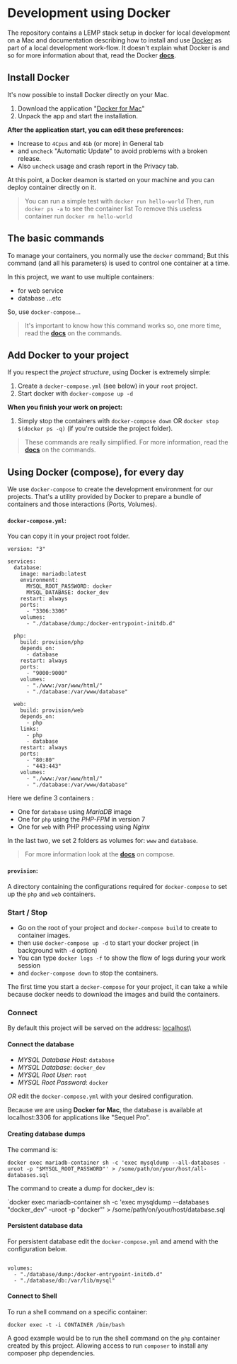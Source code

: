 # Development using Docker

The repository contains a LEMP stack setup in docker for local development on a
Mac and documentation describing how to install and use [Docker](http://docker.com)
as part of a local development work-flow. It doesn't explain what Docker is and so
for more information about that, read the Docker **[docs](https://docs.docker.com/)**.

## Install Docker

It's now possible to install Docker directly on your Mac.

1. Download the application "[Docker for Mac](https://www.docker.com/products/docker#/mac)"
2. Unpack the app and start the installation.

**After the application start, you can edit these preferences:**

* Increase to `4Cpus` and `4Gb` (or more) in General tab
* and `uncheck` "Automatic Update" to avoid problems with a broken release.
* Also `uncheck` usage and crash report in the Privacy tab.

At this point, a Docker deamon is started on your machine and you can
deploy container directly on it.

> You can run a simple test with `docker run hello-world`
> Then, run `docker ps -a` to see the container list
> To remove this useless container run `docker rm hello-world`

## The basic commands

To manage your containers, you normally use the `docker` command;
But this command (and all his parameters) is used to control one container at a time.

In this project, we want to use multiple containers:

* for web service
* database ...etc

So, use `docker-compose`...

> It's important to know how this command works so, one more time, read the
 **[docs](https://docs.docker.com/engine/reference/commandline/#the-docker-commands)**
 on the commands.

## Add Docker to your project

If you respect the _project structure_, using Docker is extremely simple:

1. Create a `docker-compose.yml` (see below) in your `root` project.
2. Start docker with `docker-compose up -d`

**When you finish your work on project:**

1. Simply stop the containers with `docker-compose down` OR `docker stop $(docker ps -q)` (if you're outside the project folder).

> These commands are really simplified. For more information, read the
 **[docs](https://docs.docker.com/engine/reference/commandline/#the-docker-commands)**
 on the commands.

## Using Docker (compose), for every day

We use `docker-compose` to create the development environment for our projects.
That's a utility provided by Docker to prepare a bundle of containers and those interactions (Ports, Volumes).

#### `docker-compose.yml`:

You can copy it in your project root folder.

```
version: "3"

services:
  database:
    image: mariadb:latest
    environment:
      MYSQL_ROOT_PASSWORD: docker
      MYSQL_DATABASE: docker_dev
    restart: always
    ports:
      - "3306:3306"
    volumes:
      - "./database/dump:/docker-entrypoint-initdb.d"

  php:
    build: provision/php
    depends_on:
      - database
    restart: always
    ports:
      - "9000:9000"
    volumes:
      - "./www:/var/www/html/"
      - "./database:/var/www/database"

  web:
    build: provision/web
    depends_on:
      - php
    links:
      - php
      - database
    restart: always
    ports:
      - "80:80"
      - "443:443"
    volumes:
      - "./www:/var/www/html/"
      - "./database:/var/www/database"
```

Here we define 3 containers :

* One for `database` using _MariaDB_ image
* One for `php` using the _PHP-FPM_ in version 7
* One for `web` with PHP processing using _Nginx_

In the last two, we set 2 folders as volumes for: `www` and `database`.

> For more information look at the **[docs](https://docs.docker.com/compose/overview/)**
 on compose.

#### `provision`:

A directory containing the configurations required for `docker-compose`
to set up the `php` and `web` containers.

### Start / Stop

* Go on the root of your project and `docker-compose build` to create to container images.
* then use `docker-compose up -d` to start your docker project (in background with `-d` option)
* You can type `docker logs -f` to show the flow of logs during your work session
* and `docker-compose down` to stop the containers.

The first time you start a `docker-compose` for your project, it can take a
while because docker needs to download the images and build the containers.

### Connect

By default this project will be served on the address: [localhost](http://localhost)\

#### Connect the database

* _MYSQL Database Host_: `database`
* _MYSQL Database_: `docker_dev`
* _MYSQL Root User_: `root`
* _MYSQL Root Password_: `docker`

_OR_ edit the `docker-compose.yml` with your desired configuration.

Because we are using **Docker for Mac**, the database is available
at localhost:3306 for applications like "Sequel Pro".

#### Creating database dumps

The command is:

`docker exec mariadb-container sh -c 'exec mysqldump --all-databases -uroot -p "$MYSQL_ROOT_PASSWORD"' > /some/path/on/your/host/all-databases.sql`

The command to create a dump for docker_dev is:

`docker exec mariadb-container sh -c 'exec mysqldump --databases "docker_dev" -uroot -p "docker"' > /some/path/on/your/host/database.sql

#### Persistent database data

For persistent database edit the `docker-compose.yml` and amend with the
configuration below.

```

volumes:
  - "./database/dump:/docker-entrypoint-initdb.d"
  - "./database/db:/var/lib/mysql"

```

#### Connect to Shell

To run a shell command on a specific container:

`docker exec -t -i CONTAINER /bin/bash`

A good example would be to run the shell command on the `php` container
created by this project. Allowing access to run `composer` to install any
composer php dependencies.
